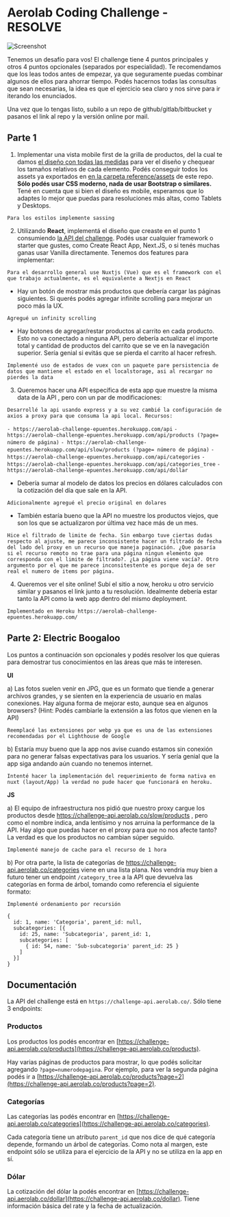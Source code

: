 # Aerolab Coding Challenge - RESOLVE

![Screenshot](./screenshot.png?)

Tenemos un desafío para vos! El challenge tiene 4 puntos principales y otros 4 puntos opcionales (separados por especialidad). Te recomendamos que los leas todos antes de empezar, ya que seguramente puedas combinar algunos de ellos para ahorrar tiempo. Podés hacernos todas las consultas que sean necesarias, la idea es que el ejercicio sea claro y nos sirve para ir iterando los enunciados.

Una vez que lo tengas listo, subilo a un repo de github/gitlab/bitbucket y pasanos el link al repo y la versión online por mail.


## Parte 1

1) Implementar una vista mobile first de la grilla de productos, del la cual te damos [el diseño con todas las medidas](https://challenge-api.aerolab.co/design) para ver el diseño y chequear los tamaños relativos de cada elemento. Podés conseguir todos los assets ya exportados en [en la carpeta reference/assets](/Aerolab/challenge/blob/master/reference/assets) de este repo. 
**Sólo podés usar CSS moderno, nada de usar Bootstrap o similares.** Tené en cuenta que si bien el diseño es mobile, esperamos que lo adaptes lo mejor que puedas para resoluciones más altas, como Tablets y Desktops.

`Para los estilos implemente sassing`

2) Utilizando **React**, implementá el diseño que creaste en el punto 1 consumiendo [la API del challenge](#Documentación). Podés usar cualquier framework o starter que gustes, como Create React App, Next.JS, o si tenés muchas ganas usar Vanilla directamente. Tenemos dos features para implementar:

`Para el desarrollo general use Nuxtjs (Vue) que es el framework con el que trabajo actualmente, es el equivalente a Nextjs en React`

* Hay un botón de mostrar más productos que debería cargar las páginas siguientes. Si querés podés agregar infinite scrolling para mejorar un poco más la UX.

`Agregué un infinity scrolling`

* Hay botones de agregar/restar productos al carrito en cada producto. Esto no va conectado a ninguna API, pero debería actualizar el importe total y cantidad de productos del carrito que se ve en la navegación superior. Sería genial si evitás que se pierda el carrito al hacer refresh.

`Implementé uso de estados de vuex con un paquete pare persistencia de datos que mantiene el estado en el localstorage, asi al recargar no pierdes la data`

3) Queremos hacer una API específica de esta app que muestre la misma data de la API , pero con un par de modificaciones:

`Desarrollé la api usando express y a su vez cambié la configuración de axios a proxy para que consuma la api local. Recursos: `

`- https://aerolab-challenge-epuentes.herokuapp.com/api`
`- https://aerolab-challenge-epuentes.herokuapp.com/api/products (?page= número de página)`
`- https://aerolab-challenge-epuentes.herokuapp.com/api/slow/products (?page= número de página)`
`- https://aerolab-challenge-epuentes.herokuapp.com/api/categories`
`- https://aerolab-challenge-epuentes.herokuapp.com/api/categories_tree`
`- https://aerolab-challenge-epuentes.herokuapp.com/api/dollar`


* Debería sumar al modelo de datos los precios en dólares calculados con la cotización del día que sale en la API.

`Adicionalmente agregué el precio original en dolares`

* También estaría bueno que la API no muestre los productos viejos, que son los que se actualizaron por última vez hace más de un mes.

`Hice el filtrado de limite de fecha. Sin embargo tuve ciertas dudas respecto al ajuste, me parece inconsistente hacer un filtrado de fecha del lado del proxy en un recurso que maneja paginación. ¿Que pasaría si el recurso remoto no trae para una página ningun elemento que corresponda con el limite de filtrado?. ¿La página viene vacía?. Otro argumento por el que me parece inconsitestente es porque deja de ser real el numero de items por página.`

4) Queremos ver el site online! Subí el sitio a now, heroku u otro servicio similar y pasanos el link junto a tu resolución. Idealmente debería estar tanto la API como la web app dentro del mismo deployment.


`Implementado en Heroku https://aerolab-challenge-epuentes.herokuapp.com/`

## Parte 2: Electric Boogaloo

Los puntos a continuación son opcionales y podés resolver los que quieras para demostrar tus conocimientos en las áreas que más te interesen.

**UI**

a) Las fotos suelen venir en JPG, que es un formato que tiende a generar archivos grandes, y se sienten en la experiencia de usuario en malas conexiones. Hay alguna forma de mejorar esto, aunque sea en algunos browsers? 
(Hint: Podés cambiarle la extensión a las fotos que vienen en la API)

`Reemplacé las extensiones por webp ya que es una de las extensiones recomendadas por el Lighthouse de Google`

b) Estaría muy bueno que la app nos avise cuando estamos sin conexión para no generar falsas expectativas para los usuarios. Y sería genial que la app siga andando aún cuando no tenemos internet.

`Intenté hacer la implementación del requerimiento de forma nativa en nuxt (layout/App) la verdad no pude hacer que funcionará en heroku.`

**JS**

a) El equipo de infraestructura nos pidió que nuestro proxy cargue los productos desde https://challenge-api.aerolab.co/slow/products , pero como el nombre indica, anda lentísimo y nos arruina la performance de la API. 
Hay algo que puedas hacer en el proxy para que no nos afecte tanto? La verdad es que los productos no cambian súper seguido.

`Implementé manejo de cache para el recurso de 1 hora`

b) Por otra parte, la lista de categorías de https://challenge-api.aerolab.co/categories viene en una lista plana. Nos vendría muy bien a futuro tener un endpoint `/category_tree` a la API que devuelva las categorías en forma de árbol, tomando como referencia el siguiente formato:

`Implementé ordenamiento por recursión`

```
{
  id: 1, name: 'Categoria', parent_id: null,
  subcategories: [{ 
    id: 25, name: 'Subcategoria', parent_id: 1,
    subcategories: [ 
      { id: 54, name: 'Sub-subcategoria' parent_id: 25 } 
    ]
  }]
}
```


## Documentación

La API del challenge está en `https://challenge-api.aerolab.co/`. Sólo tiene 3 endpoints:

### Productos

Los productos los podés encontrar en [https://challenge-api.aerolab.co/products](https://challenge-api.aerolab.co/products). 

Hay varias páginas de productos para mostrar, lo que podés solicitar agregando `?page=numerodepagina`. Por ejemplo, para ver la segunda página podés ir a [https://challenge-api.aerolab.co/products?page=2](https://challenge-api.aerolab.co/products?page=2).

### Categorías

Las categorías las podés encontrar en [https://challenge-api.aerolab.co/categories](https://challenge-api.aerolab.co/categories). 

Cada categoría tiene un atributo `parent_id` que nos dice de qué categoría depende, formando un árbol de categorías. Como nota al margen, este endpoint sólo se utiliza para el ejercicio de la API y no se utiliza en la app en sí.

### Dólar

La cotización del dólar la podés encontrar en [https://challenge-api.aerolab.co/dollar](https://challenge-api.aerolab.co/dollar). Tiene información básica del rate y la fecha de actualización.
